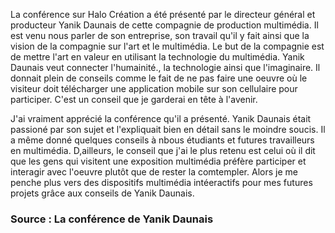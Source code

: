 La conférence sur Halo Création a été présenté par le directeur général et producteur Yanik Daunais de cette compagnie de production multimédia. Il est venu nous parler de son entreprise, son travail qu'il y fait ainsi que la vision de la compagnie sur l'art et le multimédia. 
Le but de la compagnie est de mettre l'art en valeur en utilisant la technologie du multimédia. Yanik Daunais veut connecter l'humainité., la technologie ainsi que l'imaginaire. Il donnait plein de conseils comme le fait de ne pas faire une oeuvre où le visiteur doit télécharger une application mobile sur son cellulaire pour participer. C'est un conseil que je garderai en tête à l'avenir.

J'ai vraiment apprécié la conférence qu'il a présenté. Yanik Daunais était passioné par son sujet et l'expliquait bien en détail sans le moindre soucis. Il a même donné quelques conseils à nbous étudiants et futures travailleurs en multimédia. D,ailleurs, le conseil que j'ai le plus retenu est celui où il dit que les gens qui visitent une exposition multimédia préfère participer et interagir avec l'oeuvre plutôt que de rester la comtempler. Alors je me penche plus vers des dispositifs multimédia intéeractifs pour mes futures projets grâce aux conseils de Yanik Daunais.  


### Source : La conférence de Yanik Daunais
